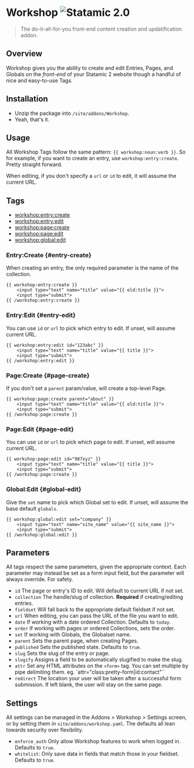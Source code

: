 # Workshop ![Statamic 2.0](https://img.shields.io/badge/statamic-2.0-blue.svg?style=flat-square)
> The do-it-all-for-you front-end content creation and updatification addon.

## Overview

Workshop gives you the ability to create and edit Entries, Pages, and Globals
on the _front-end_ of your Statamic 2 website though a handful of nice and
easy-to-use Tags.

## Installation

- Unzip the package into `/site/addons/Workshop`.
- Yeah, that's it.

## Usage

All Workshop Tags follow the same pattern: `{{ workshop:noun:verb }}`.
So for example, if you want to create an entry, use `workshop:entry:create`.
Pretty straight forward.

When editing, if you don't specify a `url` or `id` to edit, it will assume the current URL.

## Tags

- [workshop:entry:create](#entry-create)
- [workshop:entry:edit](#entry-edit)
- [workshop:page:create](#page-create)
- [workshop:page:edit](#page-edit)
- [workshop:global:edit](#page-edit)

### Entry:Create {#entry-create}

When creating an entry, the only required parameter is the name of the collection.

```
{{ workshop:entry:create }}
    <input type="text" name="title" value="{{ old:title }}">
    <input type="submit">
{{ /workshop:entry:create }}

```

### Entry:Edit {#entry-edit}

You can use `id` or `url` to pick which entry to edit. If unset, will assume current URL.
```
{{ workshop:entry:edit id="123abc" }}
    <input type="text" name="title" value="{{ title }}">
    <input type="submit">
{{ /workshop:entry:edit }}
```

### Page:Create {#page-create}

If you don't set a `parent` param/value, will create a top-level Page.
```
{{ workshop:page:create parent="about" }}
    <input type="text" name="title" value="{{ old:title }}">
    <input type="submit">
{{ /workshop:page:create }}
```

### Page:Edit {#page-edit}
You can use `id` or `url` to pick which page to edit. If unset, will assume current URL.
```
{{ workshop:page:edit id="987xyz" }}
    <input type="text" name="title" value="{{ title }}">
    <input type="submit">
{{ /workshop:page:create }}
```

### Global:Edit {#global-edit}

Give the `set` name to pick which Global set to edit. If unset, will assume the base default `globals`.
```
{{ workshop:global:edit set="company" }}
    <input type="text" name="site_name" value="{{ site_name }}">
    <input type="submit">
{{ /workshop:global:edit }}
```

## Parameters

All tags respect the same parameters, given the appropriate context.
Each parameter may instead be set as a form input field, but
the parameter will always override. For safety.

- `id` The page or entry's ID to edit. Will default to current URL if not set.
- `collection` The handle/slug of collection. **Required** if creating/editing entries.
- `fieldset` Will fall back to the appropriate default fieldset if not set.
- `url` When editing, you can pass the URL of the file you want to edit.
- `date` If working with a date ordered Collection. Defaults to `today`.
- `order` If working with pages or ordered Collections, sets the order.
- `set` If working with Globals, the Globalset name.
- `parent` Sets the parent page, when creating Pages.
- `published` Sets the published state. Defaults to `true`.
- `slug` Sets the slug of the entry or page.
- `slugify` Assigns a field to be automatically slugified to make the slug.
- `attr` Set any HTML attributes on the `<form>` tag. You can set multiple by pipe delimiting them. eg. `attr="class:pretty-form|id:contact"``
- `redirect` The location your user will be taken after a successful form submission. If left blank, the user will stay on the same page.

## Settings

All settings can be managed in the Addons > Workshop > Settings screen, or by setting them in
`site/addons/workshop.yaml`. The defaults all lean towards security over flexibility.

- `enforce_auth` Only allow Workshop features to work when logged in. Defaults to `true`.
- `whitelist`: Only save data in fields that match those in your fieldset. Defaults to `true`.
